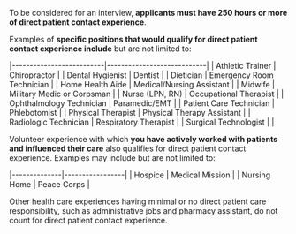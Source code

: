 To be considered for an interview, **applicants must have 250 hours or more of direct patient contact experience**. 

Examples of **specific positions that would qualify for direct patient contact experience include** but are not limited to:  

|--------------------------|----------------------------|
| Athletic Trainer         | Chiropractor               |
| Dental Hygienist         | Dentist                    |
| Dietician                | Emergency Room Technician  |
| Home Health Aide         | Medical/Nursing Assistant  |
| Midwife                  | Military Medic or Corpsman |
| Nurse (LPN, RN)          | Occupational Therapist     |
| Ophthalmology Technician | Paramedic/EMT              |
| Patient Care Technician  | Phlebotomist               |
| Physical Therapist       | Physical Therapy Assistant |
| Radiologic Technician    | Respiratory Therapist      |
| Surgical Technologist    |                            |

Volunteer experience with which **you have actively worked with patients and influenced their care** also qualifies for direct patient contact experience. Examples may include but are not limited to:

|--------------|-----------------|
| Hospice      | Medical Mission |
| Nursing Home | Peace Corps     |

Other health care experiences having minimal or no direct patient care responsibility, such as administrative jobs and pharmacy assistant, do not count for direct patient contact experience.